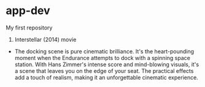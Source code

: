 # app-dev
My first repository
1. Interstellar (2014) movie
- The docking scene is pure cinematic brilliance. It's the heart-pounding moment when the Endurance attempts to dock with a spinning space station. With Hans Zimmer's intense score and mind-blowing visuals, it's a scene that leaves you on the edge of your seat. The practical effects add a touch of realism, making it an unforgettable cinematic experience.
